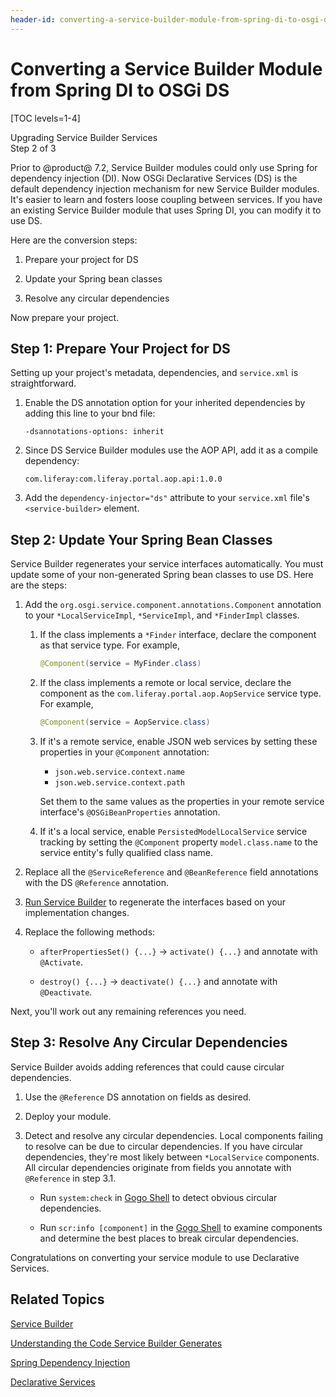 ```yaml
---
header-id: converting-a-service-builder-module-from-spring-di-to-osgi-ds
---
```


# Converting a Service Builder Module from Spring DI to OSGi DS

[TOC levels=1-4]

<div class="learn-path-step">
    <p>Upgrading Service Builder Services<br>Step 2 of 3</p>
</div>

Prior to @product@ 7.2, Service Builder modules could only use Spring for
dependency injection (DI). Now OSGi Declarative Services (DS) is the default
dependency injection mechanism for new Service Builder modules. It's easier to
learn and fosters loose coupling between services. If you have an existing
Service Builder module that uses Spring DI, you can modify it to use DS. 

Here are the conversion steps:

1.  Prepare your project for DS 

2.  Update your Spring bean classes 

3.  Resolve any circular dependencies 

Now prepare your project. 

## Step 1: Prepare Your Project for DS 

Setting up your project's metadata, dependencies, and `service.xml` is
straightforward. 

1.  Enable the DS annotation option for your inherited dependencies by adding 
    this line to your bnd file:

    ```
    -dsannotations-options: inherit
    ```
    
2.  Since DS Service Builder modules use the AOP API, add it as a compile 
    dependency: 

    ```
    com.liferay:com.liferay.portal.aop.api:1.0.0
    ```

3.  Add the `dependency-injector="ds"` attribute to your `service.xml` file's 
    `<service-builder>` element. 

## Step 2: Update Your Spring Bean Classes

Service Builder regenerates your service interfaces automatically. You must
update some of your non-generated Spring bean classes to use DS. Here are the
steps: 

1.  Add the `org.osgi.service.component.annotations.Component` annotation to
    your `*LocalServiceImpl`, `*ServiceImpl`, and `*FinderImpl` classes. 

    1.  If the class implements a `*Finder` interface, declare the component as 
        that service type. For example,

        ```java
        @Component(service = MyFinder.class) 
        ```
    
    2.  If the class implements a remote or local service, declare the component
        as the `com.liferay.portal.aop.AopService` service type. For example,

        ```java
        @Component(service = AopService.class)
        ```

    3.  If it's a remote service, enable JSON web services by setting these 
        properties in your `@Component` annotation:

        -   `json.web.service.context.name`
        -   `json.web.service.context.path`
    
        Set them to the same values as the properties in your remote service
        interface's `@OSGiBeanProperties` annotation. 
    
    4.  If it's a local service, enable `PersistedModelLocalService` service 
        tracking by setting the `@Component` property `model.class.name` to the
        service entity's fully qualified class name. 

2.  Replace all the `@ServiceReference` and `@BeanReference` field annotations 
    with the DS `@Reference` annotation. 
    
3.  [Run Service Builder](/docs/7-2/appdev/-/knowledge_base/a/running-service-builder)
    to regenerate the interfaces based on your implementation changes. 

4.  Replace the following methods:

    -   `afterPropertiesSet() {...}` &rarr; `activate() {...}` and annotate with
        `@Activate`.

    -   `destroy() {...}` &rarr; `deactivate() {...}` and annotate with 
        `@Deactivate`. 

Next, you'll work out any remaining references you need. 

## Step 3: Resolve Any Circular Dependencies

Service Builder avoids adding references that could cause circular
dependencies.
    
1.  Use the `@Reference` DS annotation on fields as desired. 

2.  Deploy your module. 

3.  Detect and resolve any circular dependencies. Local components failing to 
    resolve can be due to circular dependencies. If you have circular
    dependencies, they're most likely between `*LocalService` components. All
    circular dependencies originate from fields you annotate with `@Reference`
    in step 3.1. 

    - Run `system:check` in
      [Gogo Shell](/docs/7-2/customization/-/knowledge_base/c/felix-gogo-shell)
      to detect obvious circular dependencies.
    
    - Run `scr:info [component]` in the
      [Gogo Shell](/docs/7-2/customization/-/knowledge_base/c/felix-gogo-shell)
      to examine components and determine the best places to break circular
      dependencies.

Congratulations on converting your service module to use Declarative Services. 

## Related Topics 

[Service Builder](/docs/7-2/appdev/-/knowledge_base/a/service-builder)

[Understanding the Code Service Builder Generates](/docs/7-2/appdev/-/knowledge_base/a/understanding-the-code-generated-by-service-builder)

[Spring Dependency Injection](/docs/7-2/frameworks/-/knowledge_base/f/spring-dependency-injection)

[Declarative Services](/docs/7-2/frameworks/-/knowledge_base/f/declarative-services)

